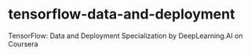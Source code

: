 # tensorflow-data-and-deployment
TensorFlow: Data and Deployment Specialization by DeepLearning.AI on Coursera
